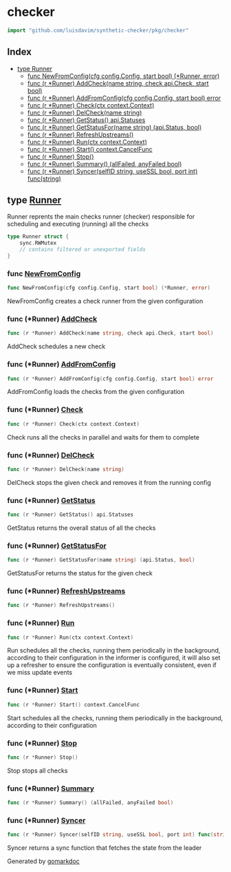 <!-- Code generated by gomarkdoc. DO NOT EDIT -->

# checker

```go
import "github.com/luisdavim/synthetic-checker/pkg/checker"
```

## Index

- [type Runner](<#type-runner>)
  - [func NewFromConfig(cfg config.Config, start bool) (*Runner, error)](<#func-newfromconfig>)
  - [func (r *Runner) AddCheck(name string, check api.Check, start bool)](<#func-runner-addcheck>)
  - [func (r *Runner) AddFromConfig(cfg config.Config, start bool) error](<#func-runner-addfromconfig>)
  - [func (r *Runner) Check(ctx context.Context)](<#func-runner-check>)
  - [func (r *Runner) DelCheck(name string)](<#func-runner-delcheck>)
  - [func (r *Runner) GetStatus() api.Statuses](<#func-runner-getstatus>)
  - [func (r *Runner) GetStatusFor(name string) (api.Status, bool)](<#func-runner-getstatusfor>)
  - [func (r *Runner) RefreshUpstreams()](<#func-runner-refreshupstreams>)
  - [func (r *Runner) Run(ctx context.Context)](<#func-runner-run>)
  - [func (r *Runner) Start() context.CancelFunc](<#func-runner-start>)
  - [func (r *Runner) Stop()](<#func-runner-stop>)
  - [func (r *Runner) Summary() (allFailed, anyFailed bool)](<#func-runner-summary>)
  - [func (r *Runner) Syncer(selfID string, useSSL bool, port int) func(string)](<#func-runner-syncer>)


## type [Runner](<https://github.com/luisdavim/synthetic-checker/blob/main/pkg/checker/checker.go#L42-L52>)

Runner reprents the main checks runner \(checker\) responsible for scheduling and executing \(running\) all the checks

```go
type Runner struct {
    sync.RWMutex
    // contains filtered or unexported fields
}
```

### func [NewFromConfig](<https://github.com/luisdavim/synthetic-checker/blob/main/pkg/checker/checker.go#L55>)

```go
func NewFromConfig(cfg config.Config, start bool) (*Runner, error)
```

NewFromConfig creates a check runner from the given configuration

### func \(\*Runner\) [AddCheck](<https://github.com/luisdavim/synthetic-checker/blob/main/pkg/checker/checker.go#L143>)

```go
func (r *Runner) AddCheck(name string, check api.Check, start bool)
```

AddCheck schedules a new check

### func \(\*Runner\) [AddFromConfig](<https://github.com/luisdavim/synthetic-checker/blob/main/pkg/checker/checker.go#L85>)

```go
func (r *Runner) AddFromConfig(cfg config.Config, start bool) error
```

AddFromConfig loads the checks from the given configuration

### func \(\*Runner\) [Check](<https://github.com/luisdavim/synthetic-checker/blob/main/pkg/checker/checker.go#L357>)

```go
func (r *Runner) Check(ctx context.Context)
```

Check runs all the checks in parallel and waits for them to complete

### func \(\*Runner\) [DelCheck](<https://github.com/luisdavim/synthetic-checker/blob/main/pkg/checker/checker.go#L163>)

```go
func (r *Runner) DelCheck(name string)
```

DelCheck stops the given check and removes it from the running config

### func \(\*Runner\) [GetStatus](<https://github.com/luisdavim/synthetic-checker/blob/main/pkg/checker/checker.go#L181>)

```go
func (r *Runner) GetStatus() api.Statuses
```

GetStatus returns the overall status of all the checks

### func \(\*Runner\) [GetStatusFor](<https://github.com/luisdavim/synthetic-checker/blob/main/pkg/checker/checker.go#L186>)

```go
func (r *Runner) GetStatusFor(name string) (api.Status, bool)
```

GetStatusFor returns the status for the given check

### func \(\*Runner\) [RefreshUpstreams](<https://github.com/luisdavim/synthetic-checker/blob/main/pkg/checker/checker.go#L242>)

```go
func (r *Runner) RefreshUpstreams()
```

### func \(\*Runner\) [Run](<https://github.com/luisdavim/synthetic-checker/blob/main/pkg/checker/checker.go#L228>)

```go
func (r *Runner) Run(ctx context.Context)
```

Run schedules all the checks, running them periodically in the background, according to their configuration in the informer is configured, it will also set up a refresher to ensure the configuration is eventually consistent, even if we miss update events

### func \(\*Runner\) [Start](<https://github.com/luisdavim/synthetic-checker/blob/main/pkg/checker/checker.go#L220>)

```go
func (r *Runner) Start() context.CancelFunc
```

Start schedules all the checks, running them periodically in the background, according to their configuration

### func \(\*Runner\) [Stop](<https://github.com/luisdavim/synthetic-checker/blob/main/pkg/checker/checker.go#L296>)

```go
func (r *Runner) Stop()
```

Stop stops all checks

### func \(\*Runner\) [Summary](<https://github.com/luisdavim/synthetic-checker/blob/main/pkg/checker/checker.go#L370>)

```go
func (r *Runner) Summary() (allFailed, anyFailed bool)
```

### func \(\*Runner\) [Syncer](<https://github.com/luisdavim/synthetic-checker/blob/main/pkg/checker/checker.go#L306>)

```go
func (r *Runner) Syncer(selfID string, useSSL bool, port int) func(string)
```

Syncer returns a sync function that fetches the state from the leader



Generated by [gomarkdoc](<https://github.com/princjef/gomarkdoc>)
